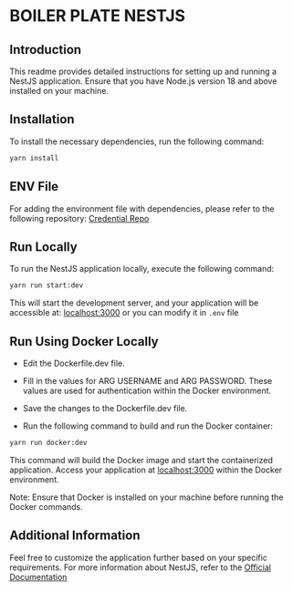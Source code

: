 # BOILER PLATE NESTJS

## Introduction

This readme provides detailed instructions for setting up and running a NestJS application. Ensure that you have Node.js version 18 and above installed on your machine.

## Installation

To install the necessary dependencies, run the following command:

```bash
yarn install
```

## ENV File

For adding the environment file with dependencies, please refer to the following repository: [Credential Repo](https://gitsource.myequity.id/MKO/test-folder-deploy/tree/external/be-api-boilerplate-nest/api-boilerplate-nest)

## Run Locally

To run the NestJS application locally, execute the following command:

```bash
yarn run start:dev
```

This will start the development server, and your application will be accessible at: [localhost:3000](http://localhost:3000/) or you can modify it in `.env` file

## Run Using Docker Locally

- Edit the Dockerfile.dev file.

- Fill in the values for ARG USERNAME and ARG PASSWORD. These values are used for authentication within the Docker environment.

- Save the changes to the Dockerfile.dev file.

- Run the following command to build and run the Docker container:

```bash
yarn run docker:dev
```

This command will build the Docker image and start the containerized application. Access your application at [localhost:3000](http://localhost:3000/) within the Docker environment.

Note: Ensure that Docker is installed on your machine before running the Docker commands.

## Additional Information

Feel free to customize the application further based on your specific requirements. For more information about NestJS, refer to the [Official Documentation](https://nestjs.com/)
